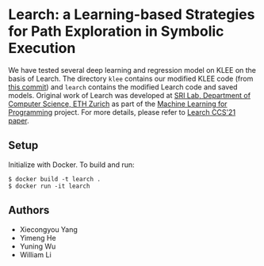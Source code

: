Learch: a Learning-based Strategies for Path Exploration in Symbolic Execution
=============================================================================================================

We have tested several deep learning and regression model on KLEE on the basis of Learch. The directory `klee` contains our modified KLEE code (from [this commit](https://github.com/klee/klee/tree/95ce1601c380341ef3b1043644c66be754e345c0)) and `learch` contains the modified Learch code and saved models. Original work of Learch was developed at [SRI Lab, Department of Computer Science, ETH Zurich](https://www.sri.inf.ethz.ch/) as part of the [Machine Learning for Programming](https://www.sri.inf.ethz.ch/research/plml) project. For more details, please refer to [Learch CCS'21 paper](https://files.sri.inf.ethz.ch/website/papers/ccs21-learch.pdf).

## Setup
Initialize with Docker. To build and run:
```
$ docker build -t learch .
$ docker run -it learch
```

## Authors
* Xiecongyou Yang
* Yimeng He
* Yuning Wu
* William Li
